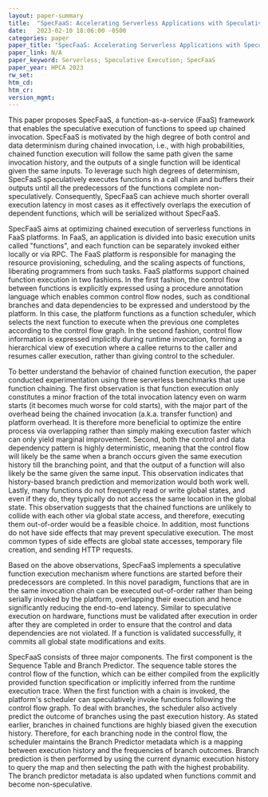 ```yaml
---
layout: paper-summary
title:  "SpecFaaS: Accelerating Serverless Applications with Speculative Function Execution"
date:   2023-02-10 18:06:00 -0500
categories: paper
paper_title: "SpecFaaS: Accelerating Serverless Applications with Speculative Function Execution"
paper_link: N/A
paper_keyword: Serverless; Speculative Execution; SpecFaaS
paper_year: HPCA 2023
rw_set:
htm_cd:
htm_cr:
version_mgmt:
---
```


This paper proposes SpecFaaS, a function-as-a-service (FaaS) framework that enables the speculative execution of 
functions to speed up chained invocation. SpecFaaS is motivated by the high degree of both control and data 
determinism during chained invocation, i.e., with high probabilities, chained function execution will
follow the same path given the same invocation history, and the outputs of a single function will be identical
given the same inputs. To leverage such high degrees of determinism, SpecFaaS speculatively executes functions in
a call chain and buffers their outputs until all the predecessors of the functions complete non-speculatively.
Consequently, SpecFaaS can achieve much shorter overall execution latency in most cases as it effectively overlaps
the execution of dependent functions, which will be serialized without SpecFaaS.

SpecFaaS aims at optimizing chained execution of serverless functions in FaaS platforms. In FaaS, an application
is divided into basic execution units called "functions", and each function can be separately invoked either locally
or via RPC. The FaaS platform is responsible for managing the resource provisioning, scheduling, and the scaling
aspects of functions, liberating programmers from such tasks. FaaS platforms support chained function execution
in two fashions. In the first fashion, the control flow between functions is explicitly expressed using a procedure
annotation language which enables common control flow nodes, such as conditional branches and data dependencies to
be expressed and understood by the platform. In this case, the platform functions as a function scheduler, which
selects the next function to execute when the previous one completes according to the control flow graph.
In the second fashion, control flow information is expressed implicitly during runtime invocation, forming a 
hierarchical view of execution where a callee returns to the caller and resumes caller execution, rather than
giving control to the scheduler. 

To better understand the behavior of chained function execution, the paper conducted experimentation using three
serverless benchmarks that use function chaining. The first observation is that function execution only constitutes 
a minor fraction of the total invocation latency even on warm starts (it becomes much worse for cold starts), with the
major part of the overhead being the chained invocation (a.k.a. transfer function) and platform overhead. It is 
therefore more beneficial to optimize the entire process via overlapping rather than simply making execution faster
which can only yield marginal improvement. 
Second, both the control and data dependency pattern is highly deterministic, meaning that the control flow will likely
be the same when a branch occurs given the same execution history till the branching point, and that the output of a
function will also likely be the same given the same input. 
This observation indicates that history-based branch prediction and memorization would both work well.
Lastly, many functions do not frequently read or write global states, and even if they do, they typically
do not access the same location in the global state.
This observation suggests that the chained functions are unlikely to collide with each other via global state
access, and therefore, executing them out-of-order would be a feasible choice.
In addition, most functions do not have side effects that may prevent speculative execution. The most common types
of side effects are global state accesses, temporary file creation, and sending HTTP requests. 

Based on the above observations, SpecFaaS implements a speculative function execution mechanism where functions are
started before their predecessors are completed. In this novel paradigm, functions that are in the same invocation
chain can be executed out-of-order rather than being serially invoked by the platform, overlapping their execution
and hence significantly reducing the end-to-end latency. Similar to speculative execution on hardware, functions
must be validated after execution in order after they are completed in order to ensure that the control and 
data dependencies are not violated. If a function is validated successfully, it commits all global state modifications 
and exits.

SpecFaaS consists of three major components. The first component is the Sequence Table and Branch Predictor.
The sequence table stores the control flow of the function, which can be either compiled from the explicitly provided
function specification or implicitly inferred from the runtime execution trace. When the first function with a chain
is invoked, the platform's scheduler can speculatively invoke functions following the control flow graph. 
To deal with branches, the scheduler also actively predict the outcome of branches using the past execution history.
As stated earlier, branches in chained functions are highly biased given the execution history. Therefore, for 
each branching node in the control flow, the scheduler maintains the Branch Predictor metadata which is
a mapping between execution history and the frequencies of branch outcomes. Branch prediction is then performed 
by using the current dynamic execution history to query the map and then selecting the path with the highest 
probability. The branch predictor metadata is also updated when functions commit and become non-speculative.
